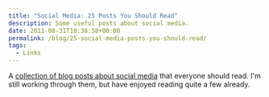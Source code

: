 ```yaml
---
title: "Social Media: 25 Posts You Should Read"
description: Some useful posts about social media.
date: 2011-08-31T10:38:58+00:00
permalink: /blog/25-social-media-posts-you-should-read/
tags:
  - Links
---
```

A [collection of blog posts about social media](http://www.blogworld.com/2011/08/11/25-social-media-posts-everyone-should-read/) that everyone should read. I'm still working through them, but have enjoyed reading quite a few already.